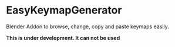 # EasyKeymapGenerator 
Blender Addon to browse, change, copy and paste keymaps easily.

**This is under development. It can not be used**
